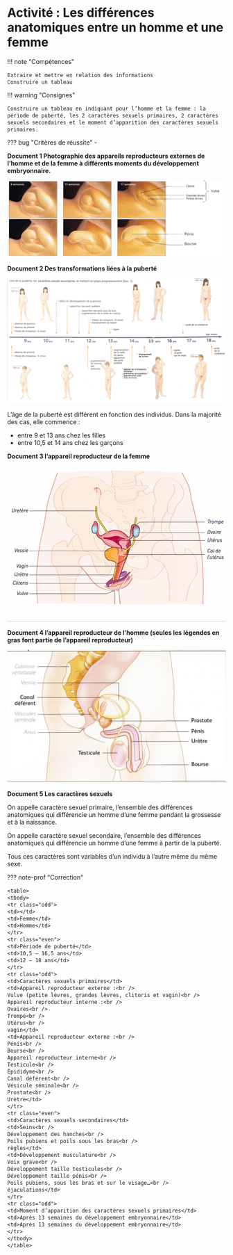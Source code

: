 # Activité : Les différences anatomiques entre un homme et une femme

!!! note "Compétences"

    Extraire et mettre en relation des informations 
    Construire un tableau

!!! warning "Consignes"

    Construire un tableau en indiquant pour l’homme et la femme : la période de puberté, les 2 caractères sexuels primaires, 2 caractères sexuels secondaires et le moment d’apparition des caractères sexuels primaires.
    
??? bug "Critères de réussite"
    - 


**Document 1 Photographie des appareils reproducteurs externes de l’homme et de la femme à différents moments du développement embryonnaire.**

![](Pictures/formationAppGenital.png)

**Document 2 Des transformations liées à la puberté**

![](Pictures/transfoPuberte.png)

L’âge de la puberté est différent en fonction des individus. Dans la majorité des cas, elle commence :

-   entre 9 et 13 ans chez les filles
-   entre 10,5 et 14 ans chez les garçons

**Document 3 l’appareil reproducteur de la femme**

![](Pictures/appReproFemme.png)

**Document 4 l’appareil reproducteur de l’homme (seules les légendes en gras font partie de l’appareil reproducteur)**

![](Pictures/appReproHomme.png)

**Document 5 Les caractères sexuels**

On appelle caractère sexuel primaire, l’ensemble des différences anatomiques qui différencie un homme d’une femme pendant la grossesse et à la naissance.

On appelle caractère sexuel secondaire, l’ensemble des différences anatomiques qui différencie un homme d’une femme à partir de la puberté.

Tous ces caractères sont variables d’un individu à l’autre même du même sexe.

??? note-prof "Correction"

    <table>
    <tbody>
    <tr class="odd">
    <td></td>
    <td>Femme</td>
    <td>Homme</td>
    </tr>
    <tr class="even">
    <td>Période de puberté</td>
    <td>10,5 – 16,5 ans</td>
    <td>12 – 18 ans</td>
    </tr>
    <tr class="odd">
    <td>Caractères sexuels primaires</td>
    <td>Appareil reproducteur externe :<br />
    Vulve (petite lèvres, grandes lèvres, clitoris et vagin)<br />
    Appareil reproducteur interne :<br />
    Ovaires<br />
    Trompe<br />
    Utérus<br />
    vagin</td>
    <td>Appareil reproducteur externe :<br />
    Pénis<br />
    Bourse<br />
    Appareil reproducteur interne<br />
    Testicule<br />
    Épididyme<br />
    Canal déférent<br />
    Vésicule séminale<br />
    Prostate<br />
    Urètre</td>
    </tr>
    <tr class="even">
    <td>Caractères sexuels secondaires</td>
    <td>Seins<br />
    Développement des hanches<br />
    Poils pubiens et poils sous les bras<br />
    règles</td>
    <td>Développement musculature<br />
    Voix grave<br />
    Développement taille testicules<br />
    Développement taille pénis<br />
    Poils pubiens, sous les bras et sur le visage…<br />
    éjaculations</td>
    </tr>
    <tr class="odd">
    <td>Moment d’apparition des caractères sexuels primaires</td>
    <td>Après 13 semaines du développement embryonnaire</td>
    <td>Après 13 semaines du développement embryonnaire</td>
    </tr>
    </tbody>
    </table>

